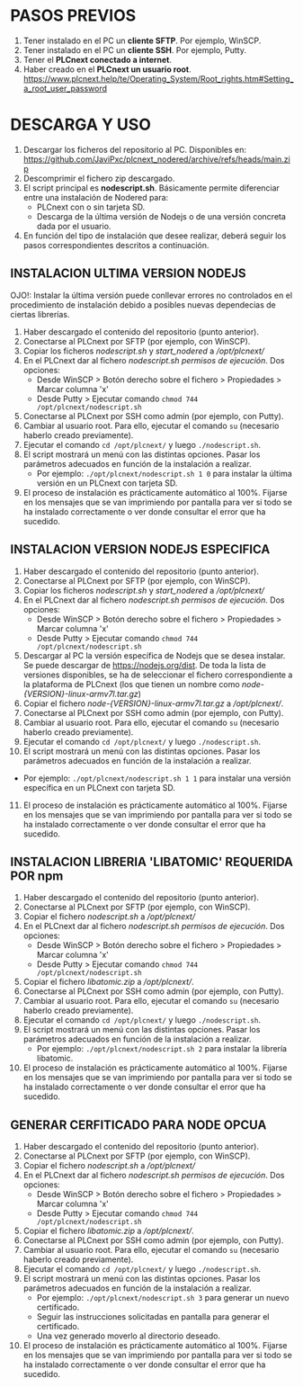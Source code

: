 
# PASOS PREVIOS
1. Tener instalado en el PC un __cliente SFTP__. Por ejemplo, WinSCP.
2. Tener instalado en el PC un __cliente SSH__. Por ejemplo, Putty.
3. Tener el __PLCnext conectado a internet__.
4. Haber creado en el __PLCnext un usuario root__. https://www.plcnext.help/te/Operating_System/Root_rights.htm#Setting_a_root_user_password


# DESCARGA Y USO
1. Descargar los ficheros del repositorio al PC. Disponibles en: https://github.com/JaviPxc/plcnext_nodered/archive/refs/heads/main.zip
2. Descomprimir el fichero zip descargado.
3. El script principal es __nodescript.sh__. Básicamente permite diferenciar entre una instalación de Nodered para:
   * PLCnext con o sin tarjeta SD.
   * Descarga de la última versión de Nodejs o de una versión concreta dada por el usuario. 
4. En función del tipo de instalación que desee realizar, deberá seguir los pasos correspondientes descritos a continuación.


## INSTALACION ULTIMA VERSION NODEJS
OJO!: Instalar la última versión puede conllevar errores no controlados en el procedimiento de 
instalación debido a posibles nuevas dependecias de ciertas librerías.

1. Haber descargado el contenido del repositorio (punto anterior).
2. Conectarse al PLCnext por SFTP (por ejemplo, con WinSCP).
3. Copiar los ficheros _nodescript.sh_ y _start_nodered_ a _/opt/plcnext/_
4. En el PLCnext dar al fichero _nodescript.sh permisos de ejecución_. Dos opciones:
   - Desde WinSCP > Botón derecho sobre el fichero > Propiedades > Marcar columna 'x'
   - Desde Putty > Ejecutar comando ```chmod 744 /opt/plcnext/nodescript.sh```
5. Conectarse al PLCnext por SSH como admin (por ejemplo, con Putty).
6. Cambiar al usuario root. Para ello, ejecutar el comando ```su``` (necesario haberlo creado previamente).
7. Ejecutar el comando ```cd /opt/plcnext/``` y luego ```./nodescript.sh```. 
8. El script mostrará un menú con las distintas opciones. Pasar los parámetros adecuados en función de la instalación a realizar.
   - Por ejemplo: ```./opt/plcnext/nodescript.sh 1 0``` para instalar la última versión en un PLCnext con tarjeta SD.
9. El proceso de instalación es prácticamente automático al 100%. Fijarse en los mensajes que se van imprimiendo por pantalla para ver si todo se ha instalado correctamente o ver donde consultar el error que ha sucedido.


## INSTALACION VERSION NODEJS ESPECIFICA
1. Haber descargado el contenido del repositorio (punto anterior).
2. Conectarse al PLCnext por SFTP (por ejemplo, con WinSCP).
3. Copiar los ficheros _nodescript.sh_ y _start_nodered_ a _/opt/plcnext/_
4. En el PLCnext dar al fichero _nodescript.sh permisos de ejecución_. Dos opciones:
   - Desde WinSCP > Botón derecho sobre el fichero > Propiedades > Marcar columna 'x'
   - Desde Putty > Ejecutar comando ```chmod 744 /opt/plcnext/nodescript.sh```
5. Descargar al PC la versión específica de Nodejs que se desea instalar. Se puede descargar de https://nodejs.org/dist. De toda la lista de versiones disponibles, se ha de seleccionar el fichero correspondiente a la plataforma de PLCnext (los que tienen un nombre como _node-{VERSION}-linux-armv7l.tar.gz_)
6. Copiar el fichero _node-{VERSION}-linux-armv7l.tar.gz_ a _/opt/plcnext/_. 
7. Conectarse al PLCnext por SSH como admin (por ejemplo, con Putty).
8. Cambiar al usuario root. Para ello, ejecutar el comando ```su``` (necesario haberlo creado previamente).
9. Ejecutar el comando ```cd /opt/plcnext/``` y luego ```./nodescript.sh```. 
10. El script mostrará un menú con las distintas opciones. Pasar los parámetros adecuados en función de la instalación a realizar.
   - Por ejemplo: ```./opt/plcnext/nodescript.sh 1 1``` para instalar una versión específica en un PLCnext con tarjeta SD.
11. El proceso de instalación es prácticamente automático al 100%. Fijarse en los mensajes que se van imprimiendo por pantalla para ver si todo se ha instalado correctamente o ver donde consultar el error que ha sucedido.


## INSTALACION LIBRERIA 'LIBATOMIC' REQUERIDA POR npm
1. Haber descargado el contenido del repositorio (punto anterior).
2. Conectarse al PLCnext por SFTP (por ejemplo, con WinSCP).
3. Copiar el fichero _nodescript.sh_ a _/opt/plcnext/_
4. En el PLCnext dar al fichero _nodescript.sh permisos de ejecución_. Dos opciones:
   - Desde WinSCP > Botón derecho sobre el fichero > Propiedades > Marcar columna 'x'
   - Desde Putty > Ejecutar comando ```chmod 744 /opt/plcnext/nodescript.sh```
5. Copiar el fichero _libatomic.zip_ a _/opt/plcnext/_.
5. Conectarse al PLCnext por SSH como admin (por ejemplo, con Putty).
6. Cambiar al usuario root. Para ello, ejecutar el comando ```su``` (necesario haberlo creado previamente).
7. Ejecutar el comando ```cd /opt/plcnext/``` y luego ```./nodescript.sh```. 
8. El script mostrará un menú con las distintas opciones. Pasar los parámetros adecuados en función de la instalación a realizar.
   - Por ejemplo: ```./opt/plcnext/nodescript.sh 2``` para instalar la librería libatomic.
9. El proceso de instalación es prácticamente automático al 100%. Fijarse en los mensajes que se van imprimiendo por pantalla para ver si todo se ha instalado correctamente o ver donde consultar el error que ha sucedido.


## GENERAR CERFITICADO PARA NODE OPCUA
1. Haber descargado el contenido del repositorio (punto anterior).
2. Conectarse al PLCnext por SFTP (por ejemplo, con WinSCP).
3. Copiar el fichero _nodescript.sh_ a _/opt/plcnext/_
4. En el PLCnext dar al fichero _nodescript.sh permisos de ejecución_. Dos opciones:
   - Desde WinSCP > Botón derecho sobre el fichero > Propiedades > Marcar columna 'x'
   - Desde Putty > Ejecutar comando ```chmod 744 /opt/plcnext/nodescript.sh```
5. Copiar el fichero _libatomic.zip_ a _/opt/plcnext/_.
5. Conectarse al PLCnext por SSH como admin (por ejemplo, con Putty).
6. Cambiar al usuario root. Para ello, ejecutar el comando ```su``` (necesario haberlo creado previamente).
7. Ejecutar el comando ```cd /opt/plcnext/``` y luego ```./nodescript.sh```. 
8. El script mostrará un menú con las distintas opciones. Pasar los parámetros adecuados en función de la instalación a realizar.
   - Por ejemplo: ```./opt/plcnext/nodescript.sh 3``` para generar un nuevo certificado.
   - Seguir las instrucciones solicitadas en pantalla para generar el certificado.
   - Una vez generado moverlo al directorio deseado.
9. El proceso de instalación es prácticamente automático al 100%. Fijarse en los mensajes que se van imprimiendo por pantalla para ver si todo se ha instalado correctamente o ver donde consultar el error que ha sucedido.
